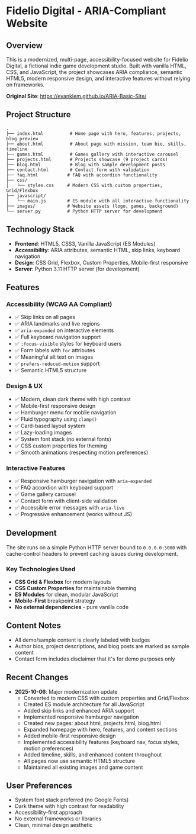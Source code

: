 # Fidelio Digital - ARIA-Compliant Website

## Overview
This is a modernized, multi-page, accessibility-focused website for Fidelio Digital, a fictional indie game development studio. Built with vanilla HTML, CSS, and JavaScript, the project showcases ARIA compliance, semantic HTML5, modern responsive design, and interactive features without relying on frameworks.

**Original Site**: https://evanklem.github.io/ARIA-Basic-Site/

## Project Structure
```
.
├── index.html          # Home page with hero, features, projects, blog preview
├── about.html          # About page with mission, team bio, skills, timeline
├── games.html          # Games gallery with interactive carousel
├── projects.html       # Projects showcase (9 project cards)
├── blog.html           # Blog with sample development posts
├── contact.html        # Contact form with validation
├── faq.html           # FAQ with accordion functionality
├── css/
│   └── styles.css     # Modern CSS with custom properties, Grid/Flexbox
├── javascript/
│   └── main.js        # ES module with all interactive functionality
├── images/            # Website assets (logo, games, background)
└── server.py          # Python HTTP server for development
```

## Technology Stack
- **Frontend**: HTML5, CSS3, Vanilla JavaScript (ES Modules)
- **Accessibility**: ARIA attributes, semantic HTML, skip links, keyboard navigation
- **Design**: CSS Grid, Flexbox, Custom Properties, Mobile-first responsive
- **Server**: Python 3.11 HTTP server (for development)

## Features

### Accessibility (WCAG AA Compliant)
- ✅ Skip links on all pages
- ✅ ARIA landmarks and live regions
- ✅ `aria-expanded` on interactive elements
- ✅ Full keyboard navigation support
- ✅ `:focus-visible` styles for keyboard users
- ✅ Form labels with `for` attributes
- ✅ Meaningful alt text on images
- ✅ `prefers-reduced-motion` support
- ✅ Semantic HTML5 structure

### Design & UX
- ✅ Modern, clean dark theme with high contrast
- ✅ Mobile-first responsive design
- ✅ Hamburger menu for mobile navigation
- ✅ Fluid typography using `clamp()`
- ✅ Card-based layout system
- ✅ Lazy-loading images
- ✅ System font stack (no external fonts)
- ✅ CSS custom properties for theming
- ✅ Smooth animations (respecting motion preferences)

### Interactive Features
- ✅ Responsive hamburger navigation with `aria-expanded`
- ✅ FAQ accordion with keyboard support
- ✅ Game gallery carousel
- ✅ Contact form with client-side validation
- ✅ Accessible error messages with `aria-live`
- ✅ Progressive enhancement (works without JS)

## Development
The site runs on a simple Python HTTP server bound to `0.0.0.0:5000` with cache-control headers to prevent caching issues during development.

### Key Technologies Used
- **CSS Grid & Flexbox** for modern layouts
- **CSS Custom Properties** for maintainable theming
- **ES Modules** for clean, modular JavaScript
- **Mobile-First** breakpoint strategy
- **No external dependencies** - pure vanilla code

## Content Notes
- All demo/sample content is clearly labeled with badges
- Author bios, project descriptions, and blog posts are marked as sample content
- Contact form includes disclaimer that it's for demo purposes only

## Recent Changes
- **2025-10-06**: Major modernization update
  - Converted to modern CSS with custom properties and Grid/Flexbox
  - Created ES module architecture for all JavaScript
  - Added skip links and enhanced ARIA support
  - Implemented responsive hamburger navigation
  - Created new pages: about.html, projects.html, blog.html
  - Expanded homepage with hero, features, and content sections
  - Added mobile-first responsive design
  - Implemented accessibility features (keyboard nav, focus styles, motion preferences)
  - Added timeline, skills, and enhanced content throughout
  - All pages now use semantic HTML5 structure
  - Maintained all existing images and game content

## User Preferences
- System font stack preferred (no Google Fonts)
- Dark theme with high contrast for readability
- Accessibility-first approach
- No external frameworks or libraries
- Clean, minimal design aesthetic
